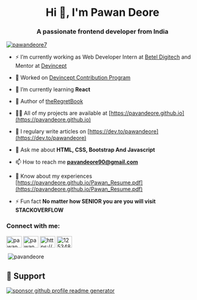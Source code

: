 
<h1 align="center">Hi 👋, I'm Pawan Deore</h1>
<h3 align="center">A passionate frontend developer from India</h3>

<p align="left"> <a href="https://twitter.com/pawandeore7" target="blank"><img src="https://img.shields.io/twitter/follow/pawandeore7?logo=twitter&style=for-the-badge" alt="pawandeore7" /></a> </p>

- ⚡ I’m currently working as Web Developer Intern at [Betel Digitech](https://betelitservices.com/) and Mentor at [Devincept](https://github.com/DevIncept)

- 🔭 Worked on [Devincept Contribution Program](https://github.com/Learn-Write-Repeat/Web-Development)

- 🌱 I’m currently learning **React**


- 📔 Author of [theRegretBook](https://theregretbook.netlify.app/)

- 👨‍💻 All of my projects are available at [https://pavandeore.github.io](https://pavandeore.github.io)

- 📝 I regulary write articles on [https://dev.to/pawandeore](https://dev.to/pawandeore)

- 💬 Ask me about **HTML, CSS, Bootstrap And Javascript**

- 📫 How to reach me **pavandeore90@gmail.com**

- 📄 Know about my experiences [https://pavandeore.github.io/Pawan_Resume.pdf](https://pavandeore.github.io/Pawan_Resume.pdf)

- ⚡ Fun fact **No matter how SENIOR you are you will visit STACKOVERFLOW**

<h3 align="left">Connect with me:</h3>
<p align="left">
<a href="https://dev.to/pawandeore" target="blank"><img align="center" src="https://cdn.jsdelivr.net/npm/simple-icons@3.0.1/icons/dev-dot-to.svg" alt="pawandeore" height="30" width="40" /></a>
<a href="https://twitter.com/pawandeore7" target="blank"><img align="center" src="https://cdn.jsdelivr.net/npm/simple-icons@3.0.1/icons/twitter.svg" alt="pawandeore7" height="30" width="40" /></a>
<a href="https://linkedin.com/in/https://www.linkedin.com/in/pawan-deore-0bb60b1a4/" target="blank"><img align="center" src="https://cdn.jsdelivr.net/npm/simple-icons@3.0.1/icons/linkedin.svg" alt="https://www.linkedin.com/in/pawan-deore-0bb60b1a4/" height="30" width="40" /></a>
<a href="https://stackoverflow.com/users/12534871/pawan-deore" target="blank"><img align="center" src="https://cdn.jsdelivr.net/npm/simple-icons@3.0.1/icons/stackoverflow.svg" alt="12534871/pawan-deore" height="30" width="40" /></a>
</p>

<p>&nbsp;<img align="center" src="https://github-readme-stats.vercel.app/api?username=pavandeore&show_icons=true&locale=en" alt="pavandeore" /></p>

## 🙏 Support 
<a href="https://www.paypal.me/PDUSER"><img src="https://ionicabizau.github.io/badges/paypal.svg" alt="sponsor github profile readme generator"/>
</a>
